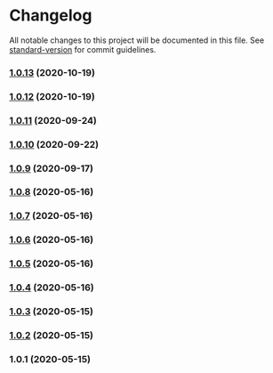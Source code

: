 # Changelog

All notable changes to this project will be documented in this file. See [standard-version](https://github.com/conventional-changelog/standard-version) for commit guidelines.

### [1.0.13](https://github.com/bingtimren/fitbit-sim-starter/compare/v1.0.12...v1.0.13) (2020-10-19)

### [1.0.12](https://github.com/bingtimren/fitbit-sim-starter/compare/v1.0.11...v1.0.12) (2020-10-19)

### [1.0.11](https://github.com/bingtimren/fitbit-sim-starter/compare/v1.0.10...v1.0.11) (2020-09-24)

### [1.0.10](https://github.com/bingtimren/fitbit-sim-starter/compare/v1.0.9...v1.0.10) (2020-09-22)

### [1.0.9](https://github.com/bingtimren/fitbit-sim-starter/compare/v1.0.8...v1.0.9) (2020-09-17)

### [1.0.8](https://github.com/bingtimren/fitbit-sim-starter/compare/v1.0.7...v1.0.8) (2020-05-16)



### [1.0.7](https://github.com/bingtimren/fitbit-sim-starter/compare/v1.0.6...v1.0.7) (2020-05-16)



### [1.0.6](https://github.com/bingtimren/fitbit-sim-starter/compare/v1.0.5...v1.0.6) (2020-05-16)



### [1.0.5](https://github.com/bingtimren/fitbit-sim-starter/compare/v1.0.4...v1.0.5) (2020-05-16)



### [1.0.4](https://github.com/bingtimren/fitbit-sim-starter/compare/v1.0.3...v1.0.4) (2020-05-16)



### [1.0.3](https://github.com/bingtimren/fitbit-sim-starter/compare/v1.0.2...v1.0.3) (2020-05-15)



### [1.0.2](https://github.com/bingtimren/fitbit-sim-starter/compare/v1.0.1...v1.0.2) (2020-05-15)



### 1.0.1 (2020-05-15)
